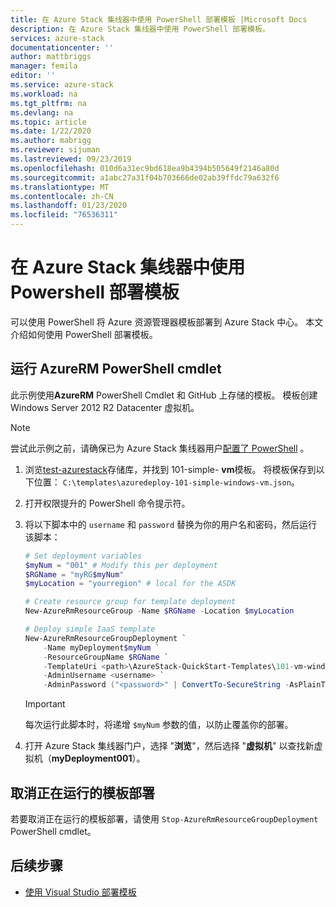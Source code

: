 ```yaml
---
title: 在 Azure Stack 集线器中使用 PowerShell 部署模板 |Microsoft Docs
description: 在 Azure Stack 集线器中使用 PowerShell 部署模板。
services: azure-stack
documentationcenter: ''
author: mattbriggs
manager: femila
editor: ''
ms.service: azure-stack
ms.workload: na
ms.tgt_pltfrm: na
ms.devlang: na
ms.topic: article
ms.date: 1/22/2020
ms.author: mabrigg
ms.reviewer: sijuman
ms.lastreviewed: 09/23/2019
ms.openlocfilehash: 010d6a31ec9bd618ea9b4394b505649f2146a80d
ms.sourcegitcommit: a1abc27a31f04b703666de02ab39ffdc79a632f6
ms.translationtype: MT
ms.contentlocale: zh-CN
ms.lasthandoff: 01/23/2020
ms.locfileid: "76536311"
---
```

# <a name="deploy-a-template-using-powershell-in-azure-stack-hub"></a>在 Azure Stack 集线器中使用 Powershell 部署模板

可以使用 PowerShell 将 Azure 资源管理器模板部署到 Azure Stack 中心。 本文介绍如何使用 PowerShell 部署模板。

## <a name="run-azurerm-powershell-cmdlets"></a>运行 AzureRM PowerShell cmdlet

此示例使用**AzureRM** PowerShell Cmdlet 和 GitHub 上存储的模板。 模板创建 Windows Server 2012 R2 Datacenter 虚拟机。

>[!NOTE]
> 尝试此示例之前，请确保已为 Azure Stack 集线器用户[配置了 PowerShell](azure-stack-powershell-configure-user.md) 。

1. 浏览[test-azurestack](https://aka.ms/AzureStackGitHub)存储库，并找到 101-simple- **vm**模板。 将模板保存到以下位置： `C:\templates\azuredeploy-101-simple-windows-vm.json`。
2. 打开权限提升的 PowerShell 命令提示符。
3. 将以下脚本中的 `username` 和 `password` 替换为你的用户名和密码，然后运行该脚本：

    ```powershell
    # Set deployment variables
    $myNum = "001" # Modify this per deployment
    $RGName = "myRG$myNum"
    $myLocation = "yourregion" # local for the ASDK

    # Create resource group for template deployment
    New-AzureRmResourceGroup -Name $RGName -Location $myLocation

    # Deploy simple IaaS template
    New-AzureRmResourceGroupDeployment `
        -Name myDeployment$myNum `
        -ResourceGroupName $RGName `
        -TemplateUri <path>\AzureStack-QuickStart-Templates\101-vm-windows-create\azuredeploy.json `
        -AdminUsername <username> `
        -AdminPassword ("<password>" | ConvertTo-SecureString -AsPlainText -Force)
    ```

    >[!IMPORTANT]
    > 每次运行此脚本时，将递增 `$myNum` 参数的值，以防止覆盖你的部署。

4. 打开 Azure Stack 集线器门户，选择 "**浏览**"，然后选择 "**虚拟机**" 以查找新虚拟机（**myDeployment001**）。

## <a name="cancel-a-running-template-deployment"></a>取消正在运行的模板部署

若要取消正在运行的模板部署，请使用 `Stop-AzureRmResourceGroupDeployment` PowerShell cmdlet。

## <a name="next-steps"></a>后续步骤

- [使用 Visual Studio 部署模板](azure-stack-deploy-template-visual-studio.md)
